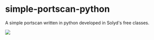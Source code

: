 # simple-portscan-python
A simple portscan written in python developed in Solyd's free classes.

<img src=”https://github.com/SlowLock/simple-portscan-python/blob/main/example.png?”>
